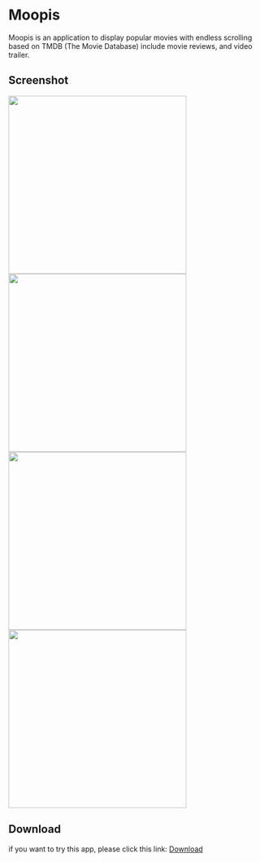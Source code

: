 # Moopis
Moopis is an application to display popular movies with endless scrolling based on TMDB (The Movie Database) include movie reviews, and video trailer.

## Screenshot
<p>
 <img height="350" src="https://user-images.githubusercontent.com/57593172/218306697-3fc1138e-2d6b-4c57-84e8-43d414790f00.jpg"/>
 <img height="350" src="https://user-images.githubusercontent.com/57593172/218306702-d7204154-21d7-4fce-bec1-a4c020aa208f.jpg"/>
 <img height="350" src="https://user-images.githubusercontent.com/57593172/218306711-133fd1dc-8a11-405e-be5d-29a45e3ad26b.jpg"/>
 <img height="350" src="https://user-images.githubusercontent.com/57593172/218306716-6e552b3e-4e7a-4c33-bdf8-7702bddcfb58.jpg"/
</p>

## Download
if you want to try this app, please click this link: 
[Download](https://drive.google.com/file/d/1zZZ1y2GIhgMXWuBZNMURk-J35W_P1VlD/view?usp=sharing)
